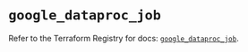 # `google_dataproc_job`

Refer to the Terraform Registry for docs: [`google_dataproc_job`](https://registry.terraform.io/providers/hashicorp/google/5.24.0/docs/resources/dataproc_job).
